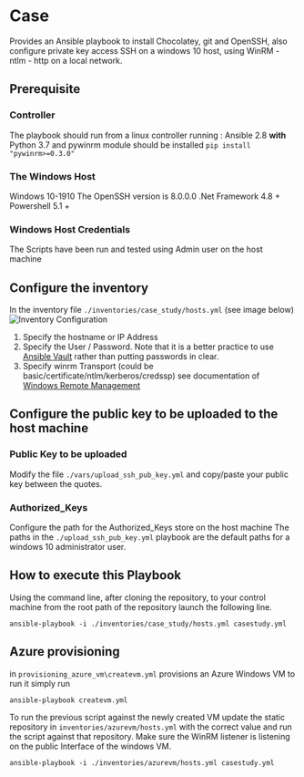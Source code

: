 # Case
Provides an Ansible playbook to install Chocolatey, git and OpenSSH, also configure private key access SSH on a windows 10 host, using WinRM - ntlm - http on a local network.


## Prerequisite
### Controller

The playbook should run from a linux controller running :
Ansible 2.8 **with** Python 3.7 and pywinrm module should be installed `pip install "pywinrm>=0.3.0"`

### The Windows Host

Windows 10-1910
The OpenSSH version is 8.0.0.0
.Net Framework 4.8 +
Powershell 5.1 +

### Windows Host Credentials
The Scripts have been run and tested using Admin user on the host machine

## Configure the inventory

In the inventory file `./inventories/case_study/hosts.yml` (see image below)
![Inventory Configuration](https://i.imgur.com/fS00jDA.png)
1. Specify the hostname or IP Address
2. Specify the User / Password. Note that it is a better practice to use [Ansible Vault](https://docs.ansible.com/ansible/latest/user_guide/vault.html) rather than putting passwords in clear.  
3. Specify winrm Transport (could be basic/certificate/ntlm/kerberos/credssp) see documentation of [Windows Remote Management](https://docs.ansible.com/ansible/latest/user_guide/windows_winrm.html)

## Configure the public key to be uploaded to the host machine

### Public Key to be uploaded
Modify the file `./vars/upload_ssh_pub_key.yml` and copy/paste your public key between the quotes.

### Authorized_Keys
Configure the path for the Authorized_Keys store on the host machine
The paths in the `./upload_ssh_pub_key.yml` playbook are the default paths for a windows 10 administrator user.

## How to execute this Playbook

Using the command line, after cloning the repository, to your control machine from the root path of the repository launch the following line.

`ansible-playbook -i ./inventories/case_study/hosts.yml casestudy.yml`

## Azure provisioning

in `provisioning_azure_vm\createvm.yml` provisions an Azure Windows VM to run it simply run

`ansible-playbook createvm.yml`

To run the previous script against the newly created VM update the static repository in `inventories/azurevm/hosts.yml` with the correct value and run the script against that repository. Make sure the WinRM listener is listening on the public Interface of the windows VM.

`ansible-playbook -i ./inventories/azurevm/hosts.yml casestudy.yml`
